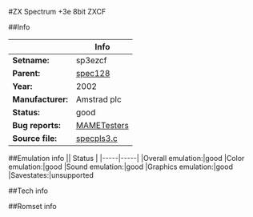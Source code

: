 #ZX Spectrum +3e 8bit ZXCF

##Info

||Info|
|-----|-----|
|**Setname:**|sp3ezcf
|**Parent:**|[spec128](spec128.md)
|**Year:**|2002
|**Manufacturer:**|Amstrad plc
|**Status:**|good
|**Bug reports:**|[MAMETesters](http://mametesters.org/view_all_set.php?type=1&temporary=y&search=specpls3.c)
|**Source file:**|[specpls3.c](https://github.com/mamedev/mame/blob/master/src/mess/drivers/specpls3.c)

##Emulation info
|| Status |
|-----|-----|
|Overall emulation:|good
|Color emulation:|good
|Sound emulation:|good
|Graphics emulation:|good
|Savestates:|unsupported

##Tech info

##Romset info

<!--- START OF EDITED COMMENT DO NOT TOUCH TEXT ABOVE-->
